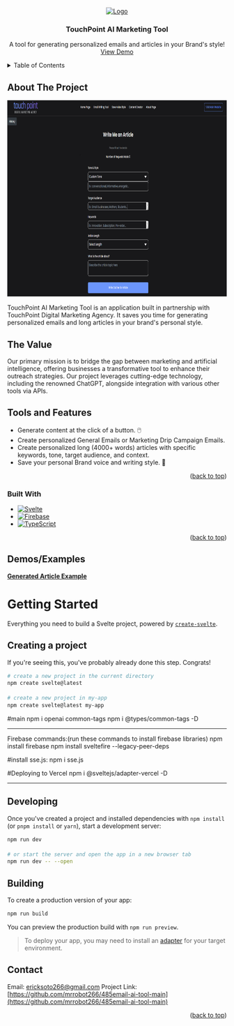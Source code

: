 <!-- Improved compatibility of back to top link: See: https://github.com/othneildrew/Best-README-Template/pull/73 -->
<a name="readme-top"></a>
<!--
*** Thanks for checking out the Best-README-Template. If you have a suggestion
*** that would make this better, please fork the repo and create a pull request
*** or simply open an issue with the tag "enhancement".
*** Don't forget to give the project a star!
*** Thanks again! Now go create something AMAZING! :D
-->



<!-- PROJECT SHIELDS -->
<!--
*** I'm using markdown "reference style" links for readability.
*** Reference links are enclosed in brackets [ ] instead of parentheses ( ).
*** See the bottom of this document for the declaration of the reference variables
*** for contributors-url, forks-url, etc. This is an optional, concise syntax you may use.
*** https://www.markdownguide.org/basic-syntax/#reference-style-links
-->

<!-- PROJECT LOGO -->
<br />
<div align="center">
  <a href="https://github.com/mrrobot266/485email-ai-tool-main">
    <img src="static/automation.png" alt="Logo" width="200" height="200">
  </a>

<h3 align="center">TouchPoint AI Marketing Tool</h3>

  <p align="center">
    A tool for generating personalized emails and articles in your Brand's style!
    <br />
    <a href="https://485-email-contentcreator-main.vercel.app/">View Demo</a>
    
  </p>
</div>

<!-- TABLE OF CONTENTS -->
<details>
  <summary>Table of Contents</summary>
  <ol>
    <li>
      <a href="#about-the-project">About The Project</a>
      <ul>
        <li><a href="#the-value">The Value</a></li>
        <li><a href="#tools-and-features">Tools and Features</a></li>
        <li><a href="#built-with">Built With</a></li>
      </ul>
    </li>
    <li>
      <a href="#demos/examples">Demos/Examples</a>
    </li>
    <li>
      <a href="#getting-started">Getting Started</a>
      <ul>
        <li><a href="#creating-a-project">Creating a Project</a></li>
        <li><a href="#developing">Developing</a></li>
        <li><a href="#building">Building</a></li>
      </ul>
    </li>
    <li><a href="#contact">Contact</a></li>
  </ol>
</details>




<!-- ABOUT THE PROJECT -->
## About The Project

<img src="Demos/writeanartcileDemo.PNG" alt="Logo" width="936" height="450">

TouchPoint AI Marketing Tool is an application built in partnership with TouchPoint Digital Marketing Agency. It saves you time for generating personalized emails and long articles in your brand's personal style. 

## The Value

Our primary mission is to bridge the gap between marketing and artificial intelligence, offering businesses a transformative tool to enhance their outreach strategies. Our project leverages cutting-edge technology, including the renowned ChatGPT, alongside integration with various other tools via APIs. 

## Tools and Features

* Generate content at the click of a button. 🖱️
* Create personalized General Emails or Marketing Drip Campaign Emails. 
* Create personalized long (4000+ words) articles with specific keywords, tone, target audience, and context. 
* Save your personal Brand voice and writing style. 🧔

<p align="right">(<a href="#readme-top">back to top</a>)</p>



### Built With

* [![Svelte][Svelte.dev]][Svelte-url]
* [![Firebase][Firebase.com]][Firebase-url]
* [![TypeScript][TypeScript.org]][TypeScript-url]

<p align="right">(<a href="#readme-top">back to top</a>)</p>



## Demos/Examples

<a href="https://github.com/mrrobot266/485email-ai-tool-main/blob/main/Demos/The%20Ultimate%20Guide%20to%20Raising%20a%20Happy%20and%20Healthy%20Baby.pdf"><strong>Generated Article Example</strong></a>



<!-- MARKDOWN LINKS & IMAGES -->
<!-- https://www.markdownguide.org/basic-syntax/#reference-style-links -->
[contributors-shield]: https://img.shields.io/github/contributors/github_username/repo_name.svg?style=for-the-badge
[contributors-url]: https://github.com/mrrobot266/485email-ai-tool-main/graphs/contributors
[forks-shield]: https://img.shields.io/github/forks/github_username/repo_name.svg?style=for-the-badge
[forks-url]: https://github.com/github_username/repo_name/network/members
[stars-shield]: https://img.shields.io/github/stars/github_username/repo_name.svg?style=for-the-badge
[stars-url]: https://github.com/github_username/repo_name/stargazers
[issues-shield]: https://img.shields.io/github/issues/github_username/repo_name.svg?style=for-the-badge
[issues-url]: https://github.com/github_username/repo_name/issues
[license-shield]: https://img.shields.io/github/license/github_username/repo_name.svg?style=for-the-badge
[license-url]: https://github.com/github_username/repo_name/blob/master/LICENSE.txt
[linkedin-shield]: https://img.shields.io/badge/-LinkedIn-black.svg?style=for-the-badge&logo=linkedin&colorB=555
[linkedin-url]: https://linkedin.com/in/linkedin_username
[product-screenshot]: images/screenshot.png

[Svelte.dev]: https://img.shields.io/badge/Svelte-4A4A55?style=for-the-badge&logo=svelte&logoColor=FF3E00
[Svelte-url]: https://svelte.dev/
[Firebase.com]: https://img.shields.io/badge/Firebase-%23FFCA28?style=for-the-badge&logo=Firebase&labelColor=black
[Firebase-url]: https://firebase.google.com/
[TypeScript.org]: https://img.shields.io/badge/TypeScript-%233178C6?style=for-the-badge&logo=TypeScript&labelColor=black
[TypeScript-url]: https://www.typescriptlang.org/





# Getting Started

Everything you need to build a Svelte project, powered by [`create-svelte`](https://github.com/sveltejs/kit/tree/master/packages/create-svelte).

## Creating a project

If you're seeing this, you've probably already done this step. Congrats!

```bash
# create a new project in the current directory
npm create svelte@latest

# create a new project in my-app
npm create svelte@latest my-app
```
#main
npm i openai common-tags
npm i @types/common-tags -D

******************************************************************************
Firebase commands:(run these commands to install firebase libraries)
npm install firebase
npm install sveltefire --legacy-peer-deps

#install sse.js: 
npm i sse.js

#Deploying to Vercel
npm i @sveltejs/adapter-vercel -D

********************************************************************************
## Developing

Once you've created a project and installed dependencies with `npm install` (or `pnpm install` or `yarn`), start a development server:

```bash
npm run dev

# or start the server and open the app in a new browser tab
npm run dev -- --open
```

## Building

To create a production version of your app:

```bash
npm run build
```

You can preview the production build with `npm run preview`.

> To deploy your app, you may need to install an [adapter](https://kit.svelte.dev/docs/adapters) for your target environment.

<!-- CONTACT -->
## Contact

Email: ericksoto266@gmail.com
Project Link: [https://github.com/mrrobot266/485email-ai-tool-main](https://github.com/mrrobot266/485email-ai-tool-main)

<p align="right">(<a href="#readme-top">back to top</a>)</p>
